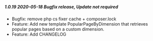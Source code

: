##### 1.0.19 2020-05-18 Bugfix release, Update not required
- Bugfix: remove php cs fixer cache + composer.lock
- Feature: Add new template PopularPageByDimension that retrieves popular pages based on a custom dimension.
- Feature: Add CHANGELOG
